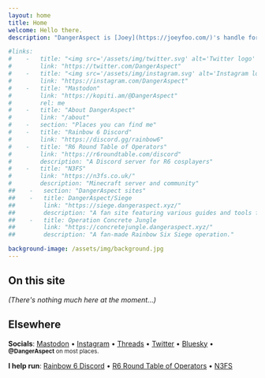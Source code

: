 ```yaml
---
layout: home
title: Home 
welcome: Hello there.
description: "DangerAspect is [Joey](https://joeyfoo.com/)'s handle for hobby and gaming-related stuff."

#links:
#    -   title: "<img src='/assets/img/twitter.svg' alt='Twitter logo' class='icon'> Twitter"
#        link: "https://twitter.com/DangerAspect"
#    -   title: "<img src='/assets/img/instagram.svg' alt='Instagram logo' class='icon'> Instagram"
#        link: "https://instagram.com/DangerAspect"
#    -   title: "Mastodon"
#        link: "https://kopiti.am/@DangerAspect"
#        rel: me
#    -   title: "About DangerAspect"
#        link: "/about"
#    -   section: "Places you can find me"
#    -   title: "Rainbow 6 Discord"
#        link: "https://discord.gg/rainbow6"
#    -   title: "R6 Round Table of Operators"
#        link: "https://r6roundtable.com/discord"
#        description: "A Discord server for R6 cosplayers"
#    -   title: "N3FS"
#        link: "https://n3fs.co.uk/"
#        description: "Minecraft server and community"
##    -   section: "DangerAspect sites"
##    -   title: DangerAspect/Siege
##        link: "https://siege.dangeraspect.xyz/"
##        description: "A fan site featuring various guides and tools for Rainbow Six: Siege."
##    -   title: Operation Concrete Jungle
##        link: "https://concretejungle.dangeraspect.xyz/"
##        description: "A fan-made Rainbow Six Siege operation."

background-image: /assets/img/background.jpg
---
```


## On this site

*(There's nothing much here at the moment...)*

## Elsewhere

**Socials**: 
[Mastodon](https://kopiti.am/@DangerAspect) &bull; 
[Instagram](https://instagram.com/DangerAspect) &bull; 
[Threads](https://www.threads.net/@dangeraspect) &bull; 
[Twitter](https://twitter.com/DangerAspect) &bull; 
[Bluesky](https://bsky.app/profile/dangeraspect.xyz) &bull; 
<small>**@DangerAspect** on most places.</small>

**I help run**: 
[Rainbow 6 Discord](https://discord.gg/rainbow6) &bull; 
[R6 Round Table of Operators](https://r6roundtable.com/discord) &bull; 
[N3FS](https://n3fs.co.uk/)